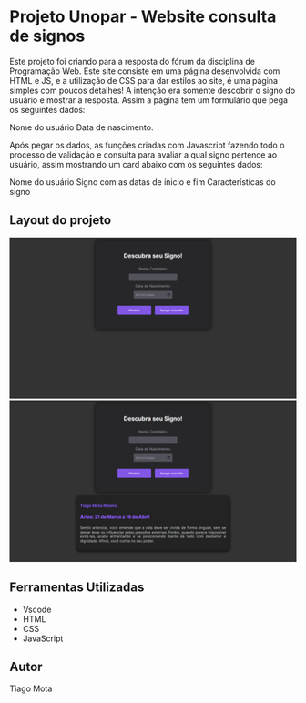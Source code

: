# Projeto Unopar - Website consulta de signos

 Este projeto foi criando para a resposta do fórum da disciplina de Programação Web.
 Este site consiste em uma página desenvolvida com HTML e JS, e a utilização de CSS para dar estilos ao site, é uma página simples com poucos  detalhes! A intenção era somente descobrir o signo do usuário e mostrar a resposta. Assim a página tem um formulário que pega os seguintes dados: 

 Nome do usuário 
 Data de nascimento.

 Após pegar os dados, as funções criadas com Javascript fazendo todo o processo de validação e consulta para avaliar a qual signo pertence ao usuário, assim mostrando um card abaixo com os seguintes dados:

 Nome do usuário
 Signo com as datas de ínicio e fim
 Características do signo

## Layout do projeto

  <img src="./public/layout_1.png" alt="imagem do projeto"/>
  <img src="./public/layout_2.png" alt="imagem de consulta de signos"/>

## Ferramentas Utilizadas 
  - Vscode
  - HTML
  - CSS
  - JavaScript

## Autor
  Tiago Mota
